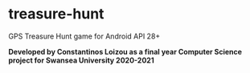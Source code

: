 # treasure-hunt
GPS Treasure Hunt game for Android API 28+

**Developed by Constantinos Loizou as a final year Computer Science project for Swansea University 2020-2021**
